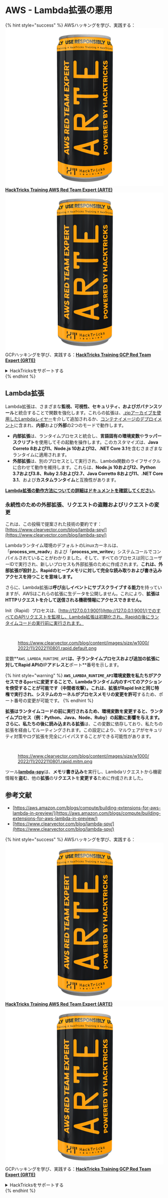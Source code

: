 # AWS - Lambda拡張の悪用

{% hint style="success" %}
AWSハッキングを学び、実践する：<img src="../../../../.gitbook/assets/image (1) (1) (1).png" alt="" data-size="line">[**HackTricks Training AWS Red Team Expert (ARTE)**](https://training.hacktricks.xyz/courses/arte)<img src="../../../../.gitbook/assets/image (1) (1) (1).png" alt="" data-size="line">\
GCPハッキングを学び、実践する：<img src="../../../../.gitbook/assets/image (2).png" alt="" data-size="line">[**HackTricks Training GCP Red Team Expert (GRTE)**<img src="../../../../.gitbook/assets/image (2).png" alt="" data-size="line">](https://training.hacktricks.xyz/courses/grte)

<details>

<summary>HackTricksをサポートする</summary>

* [**サブスクリプションプラン**](https://github.com/sponsors/carlospolop)を確認してください！
* **💬 [**Discordグループ**](https://discord.gg/hRep4RUj7f)または[**Telegramグループ**](https://t.me/peass)に参加するか、**Twitter** 🐦 [**@hacktricks\_live**](https://twitter.com/hacktricks_live)**をフォローしてください。**
* **[**HackTricks**](https://github.com/carlospolop/hacktricks)および[**HackTricks Cloud**](https://github.com/carlospolop/hacktricks-cloud)のGitHubリポジトリにPRを提出してハッキングトリックを共有してください。**

</details>
{% endhint %}

## Lambda拡張

Lambda拡張は、さまざまな**監視、可視性、セキュリティ、およびガバナンスツール**と統合することで関数を強化します。これらの拡張は、[.zipアーカイブを使用したLambdaレイヤー](https://docs.aws.amazon.com/lambda/latest/dg/configuration-layers.html)を介して追加されるか、[コンテナイメージのデプロイメント](https://aws.amazon.com/blogs/compute/working-with-lambda-layers-and-extensions-in-container-images/)に含まれ、**内部**および**外部**の2つのモードで動作します。

* **内部拡張**は、ランタイムプロセスと統合し、**言語固有の環境変数**や**ラッパースクリプト**を使用してその起動を操作します。このカスタマイズは、**Java Correto 8および11、Node.js 10および12、.NET Core 3.1**を含むさまざまなランタイムに適用されます。
* **外部拡張**は、別のプロセスとして実行され、Lambda関数のライフサイクルに合わせて動作を維持します。これらは、**Node.js 10および12、Python 3.7および3.8、Ruby 2.5および2.7、Java Corretto 8および11、.NET Core 3.1**、および**カスタムランタイム**と互換性があります。

[**Lambda拡張の動作方法についての詳細はドキュメントを確認してください**](https://docs.aws.amazon.com/lambda/latest/dg/runtimes-extensions-api.html)。

### 永続性のための外部拡張、リクエストの盗難およびリクエストの変更

これは、この投稿で提案された技術の要約です：[https://www.clearvector.com/blog/lambda-spy/](https://www.clearvector.com/blog/lambda-spy/)

Lambdaランタイム環境のデフォルトのLinuxカーネルは、「**process\_vm\_readv**」および「**process\_vm\_writev**」システムコールでコンパイルされていることがわかりました。そして、すべてのプロセスは同じユーザーIDで実行され、新しいプロセスも外部拡張のために作成されます。**これは、外部拡張が設計上、Rapidのヒープメモリに対して完全な読み取りおよび書き込みアクセスを持つことを意味します。**

さらに、Lambda拡張は**呼び出しイベントにサブスクライブする能力**を持っていますが、AWSはこれらの拡張に生データを公開しません。これにより、**拡張はHTTPリクエストを介して送信される機密情報にアクセスできません。**

Init（Rapid）プロセスは、[http://127.0.0.1:9001](http://127.0.0.1:9001/)でのすべてのAPIリクエストを監視し、Lambda拡張は初期化され、Rapidの後にランタイムコードの実行前に実行されます。

<figure><img src="../../../../.gitbook/assets/image (254).png" alt=""><figcaption><p><a href="https://www.clearvector.com/blog/content/images/size/w1000/2022/11/2022110801.rapid.default.png">https://www.clearvector.com/blog/content/images/size/w1000/2022/11/2022110801.rapid.default.png</a></p></figcaption></figure>

変数**`AWS_LAMBDA_RUNTIME_API`**は、**子ランタイムプロセス**および追加の拡張に対してRapid APIの**IP**アドレスと**ポート**番号を示します。

{% hint style="warning" %}
**`AWS_LAMBDA_RUNTIME_API`**環境変数を私たちがアクセスできる**`port`**に変更することで、Lambdaランタイム内のすべてのアクションを傍受することが可能です（**中間者攻撃**）。これは、拡張がRapid Initと同じ特権で実行され、システムのカーネルが**プロセスメモリの変更を許可**するため、ポート番号の変更が可能です。
{% endhint %}

**拡張はランタイムコードの前に実行されるため、**環境変数を変更すると、ランタイムプロセス（例：Python、Java、Node、Ruby）の起動に影響を与えます。さらに、私たちの後に読み込まれる**拡張**は、この変数に依存しており、私たちの拡張を経由してルーティングされます。この設定により、マルウェアがセキュリティ対策やログ拡張を完全にバイパスすることができる可能性があります。

<figure><img src="../../../../.gitbook/assets/image (267).png" alt=""><figcaption><p><a href="https://www.clearvector.com/blog/content/images/size/w1000/2022/11/2022110801.rapid.mitm.png">https://www.clearvector.com/blog/content/images/size/w1000/2022/11/2022110801.rapid.mitm.png</a></p></figcaption></figure>

ツール[**lambda-spy**](https://github.com/clearvector/lambda-spy)は、**メモリ書き込み**を実行し、Lambdaリクエストから機密情報を**盗む**、他の**拡張**の**リクエスト**を**変更する**ために作成されました。

## 参考文献

* [https://aws.amazon.com/blogs/compute/building-extensions-for-aws-lambda-in-preview/](https://aws.amazon.com/blogs/compute/building-extensions-for-aws-lambda-in-preview/)
* [https://www.clearvector.com/blog/lambda-spy/](https://www.clearvector.com/blog/lambda-spy/)

{% hint style="success" %}
AWSハッキングを学び、実践する：<img src="../../../../.gitbook/assets/image (1) (1) (1).png" alt="" data-size="line">[**HackTricks Training AWS Red Team Expert (ARTE)**](https://training.hacktricks.xyz/courses/arte)<img src="../../../../.gitbook/assets/image (1) (1) (1).png" alt="" data-size="line">\
GCPハッキングを学び、実践する：<img src="../../../../.gitbook/assets/image (2).png" alt="" data-size="line">[**HackTricks Training GCP Red Team Expert (GRTE)**<img src="../../../../.gitbook/assets/image (2).png" alt="" data-size="line">](https://training.hacktricks.xyz/courses/grte)

<details>

<summary>HackTricksをサポートする</summary>

* [**サブスクリプションプラン**](https://github.com/sponsors/carlospolop)を確認してください！
* **💬 [**Discordグループ**](https://discord.gg/hRep4RUj7f)または[**Telegramグループ**](https://t.me/peass)に参加するか、**Twitter** 🐦 [**@hacktricks\_live**](https://twitter.com/hacktricks_live)**をフォローしてください。**
* **[**HackTricks**](https://github.com/carlospolop/hacktricks)および[**HackTricks Cloud**](https://github.com/carlospolop/hacktricks-cloud)のGitHubリポジトリにPRを提出してハッキングトリックを共有してください。**

</details>
{% endhint %}
